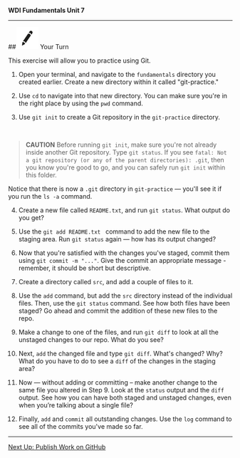 **WDI Fundamentals Unit 7**

---

##![Your Turn](../assets/exercise.png) Your Turn

This exercise will allow you to practice using Git.

1) Open your terminal, and navigate to the `fundamentals` directory you created earlier. Create a new directory within it called "git-practice."

2) Use `cd` to navigate into that new directory. You can make sure you're in the right place by using the `pwd` command.

3) Use `git init` to create a Git repository in the `git-practice` directory.

   <br>

  > **CAUTION** Before running `git init`, make sure you're not already inside another Git repository. Type `git status`. If you see `fatal: Not a git repository (or any of the parent directories): .git`, then you know you're good to go, and you can safely run `git init` within this folder.

  Notice that there is now a `.git` directory in `git-practice` — you'll see it if you run the `ls -a` command.

4) Create a new file called `README.txt`, and run `git status`. What output do you get?

5) Use the `git add README.txt ` command to add the new file to the staging area. Run `git status` again — how has its output changed?

6) Now that you're satisfied with the changes you've staged, commit them using <code>git commit -m "..."</code>. Give the commit an appropriate message - remember, it should be short but descriptive.

7) Create a directory called `src`, and add a couple of files to it.

8) Use the `add` command, but add the `src` directory instead of the individual files. Then, use the `git status`
command. See how both files have been staged? Go ahead and commit the addition of these new files to the repo.

9) Make a change to one of the files, and run `git diff` to look at all the unstaged changes to our repo. What do you see?

10) Next, `add` the changed file and type `git diff`. What's changed? Why? What do you have to do to see a `diff` of the changes in the staging area?

11) Now — without adding or committing – make another change to the same file you altered in Step 9. Look at the `status` output and the `diff` output. See how you can have both staged and unstaged changes, even when you’re talking about a single file?

12) Finally, `add` and `commit` all outstanding changes. Use the `log` command to see all of the commits you've made so far.

---

[Next Up: Publish Work on GitHub](05_lesson.md)
